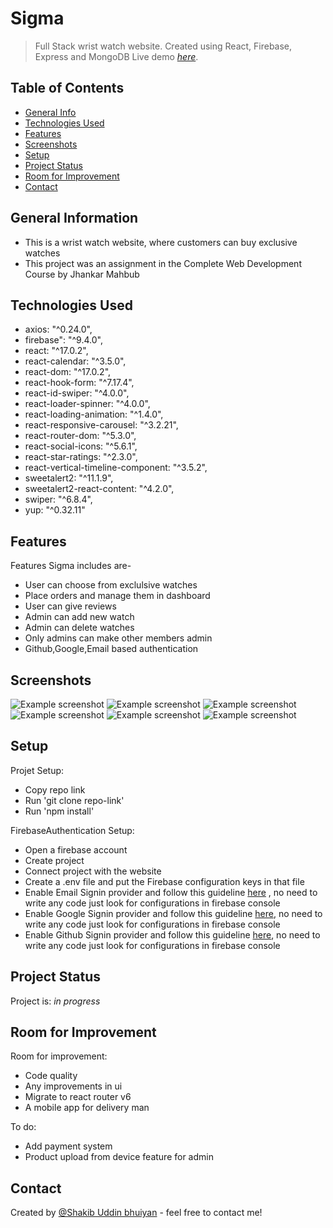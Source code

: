 # Sigma

> Full Stack wrist watch website. Created using React, Firebase, Express and MongoDB
> Live demo [_here_](https://sigma-sakib.netlify.ap). <!-- If you have the project hosted somewhere, include the link here. -->

## Table of Contents

- [General Info](#general-information)
- [Technologies Used](#technologies-used)
- [Features](#features)
- [Screenshots](#screenshots)
- [Setup](#setup)
- [Project Status](#project-status)
- [Room for Improvement](#room-for-improvement)
- [Contact](#contact)
<!-- * [License](#license) -->

## General Information

- This is a wrist watch website, where customers can buy exclusive watches
- This project was an assignment in the Complete Web Development Course by Jhankar Mahbub
<!-- You don't have to answer all the questions - just the ones relevant to your project. -->

## Technologies Used

- axios: "^0.24.0",
- firebase": "^9.4.0",
- react: "^17.0.2",
- react-calendar: "^3.5.0",
- react-dom: "^17.0.2",
- react-hook-form: "^7.17.4",
- react-id-swiper: "^4.0.0",
- react-loader-spinner: "^4.0.0",
- react-loading-animation: "^1.4.0",
- react-responsive-carousel: "^3.2.21",
- react-router-dom: "^5.3.0",
- react-social-icons: "^5.6.1",
- react-star-ratings: "^2.3.0",
- react-vertical-timeline-component: "^3.5.2",
- sweetalert2: "^11.1.9",
- sweetalert2-react-content: "^4.2.0",
- swiper: "^6.8.4",
- yup: "^0.32.11"

## Features

Features Sigma includes are-

- User can choose from exclulsive watches
- Place orders and manage them in dashboard
- User can give reviews
- Admin can add new watch
- Admin can delete watches
- Only admins can make other members admin
- Github,Google,Email based authentication

## Screenshots

![Example screenshot](https://i.ibb.co/m5KQf1G/1.png)
![Example screenshot](https://i.ibb.co/GTFksFM/2.png)
![Example screenshot](https://i.ibb.co/x6CYRjt/3.png)
![Example screenshot](https://i.ibb.co/c18X8hN/4.png)
![Example screenshot](https://i.ibb.co/Y7gcVvT/5.png)
![Example screenshot](https://i.ibb.co/Y0mVjpK/6.png)

<!-- If you have screenshots you'd like to share, include them here. -->

## Setup

Projet Setup:

- Copy repo link
- Run 'git clone repo-link'
- Run 'npm install'

FirebaseAuthentication Setup:

- Open a firebase account
- Create project
- Connect project with the website
- Create a .env file and put the Firebase configuration keys in that file
- Enable Email Signin provider and follow this guideline [here](https://firebase.google.com/docs/auth/web/password-auth) , no need to write any code just look for configurations in firebase console
- Enable Google Signin provider and follow this guideline [here](https://firebase.google.com/docs/auth/web/google-signin), no need to write any code just look for configurations in firebase console
- Enable Github Signin provider and follow this guideline [here](https://firebase.google.com/docs/auth/web/github-auth), no need to write any code just look for configurations in firebase console

## Project Status

Project is: _in progress_

## Room for Improvement

Room for improvement:

- Code quality
- Any improvements in ui
- Migrate to react router v6
- A mobile app for delivery man

To do:

- Add payment system
- Product upload from device feature for admin

## Contact

Created by [@Shakib Uddin bhuiyan](https://shakibuddinbhuiyan.netlify.app/) - feel free to contact me!

<!-- Optional -->
<!-- ## License -->
<!-- This project is open source and available under the [... License](). -->

<!-- You don't have to include all sections - just the one's relevant to your project -->

